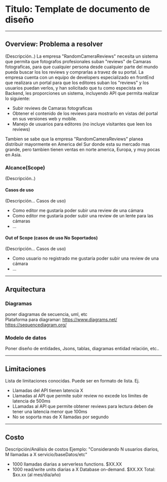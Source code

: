 # Titulo: Template de documento de diseño
---
## Overview: Problema a resolver
(Descripción..)
La empresa "RandomCameraReviews" necesita un sistema que permita que fotografos profesionales suban "reviews" de Camaras fotograficas, para que cualquier persona desde cualquier parte del mundo pueda buscar los los reviews y comprarlas a travez de su portal.
La empresa cuenta con un equipo de developers especializado en frontEnd que realizara un portal para que los editores suban los "reviews" y los usuarios puedan verlos, y han solicitado que tu como especista en Backend, les proporciones un sistema, incluyendo API que permita  realizar lo siguiente:

* Subir reviews de Camaras fotograficas
* Obtener el contenido de los reviews para mostrarlo en vistas del portal en sus versiones web y mobile.
* Manejo de usuarios para editores (no incluye visitantes que leen los reviews)

Tambien se sabe que la empresa "RandomCameraReviews" planea distribuir mayormente en America del Sur donde esta su mercado mas grande, pero tambien tienen ventas en norte america, Europa, y muy pocas en Asia.

### Alcance(Scope)
(Descripción..)

#### Casos de uso
(Descripción... Casos de uso)
* Como editor me gustaría poder subir una review de una cámara
* Como editor me gustaría poder subir una review de un lente para las cámaras
* ...

#### Out of Scope (casos de uso No Soportados)
(Descripción... Casos de uso)
* Como usuario no registrado me gustaría poder subir una review de una cámara
* ...
---
## Arquitectura

### Diagramas
poner diagramas de secuencia, uml, etc  
Plataforma para diagramar: https://www.diagrams.net/
https://sequencediagram.org/

### Modelo de datos
Poner diseño de entidades, Jsons, tablas, diagramas entidad relación, etc..

---
## Limitaciones
Lista de limitaciones conocidas. Puede ser en formato de lista.
Ej.
* Llamadas del API tienen latencia X
* Llamadas al API que permite subir review no excede los límites de latencia de 500ms
* LLamadas al API que permite obtener reviews para lectura deben de tener una latencia menor que 100ms
* No se soporta mas de X llamadas por segundo
---
## Costo
Descripción/Análisis de costos
Ejemplo:
"Considerando N usuarios diarios, M llamadas a X servicio/baseDatos/etc"
* 1000 llamadas diarias a serverless functions. $XX.XX
* 1000 read/write units diarias a X Database on-demand. $XX.XX
Total: $xx.xx (al mes/dia/año)
